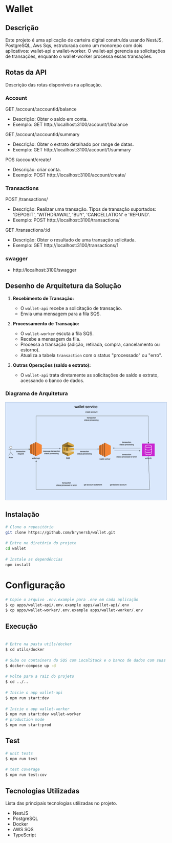 
# Wallet
## Descrição
Este projeto é uma aplicação de carteira digital construída usando NestJS, PostgreSQL, Aws Sqs, estruturada como um monorepo com dois aplicativos: wallet-api e wallet-worker. O wallet-api gerencia as solicitações de transações, enquanto o wallet-worker processa essas transações.

## Rotas da API
Descrição das rotas disponíveis na aplicação.

###  Account
GET /account/:accountId/balance
- Descrição: Obter o saldo em conta.
- Exemplo: GET http://localhost:3100/account/1/balance

GET /account/:accountId/summary
- Descrição: Obter o extrato detalhado por range de datas.
- Exemplo: GET http://localhost:3100/account/1/summary

POS /account/create/
- Descrição: criar conta.
- Exemplo: POST http://localhost:3100/account/create/

### Transactions
POST /transactions/
- Descrição: Realizar uma transação. Tipos de transação suportados: 'DEPOSIT', 'WITHDRAWAL', 'BUY', 'CANCELLATION' e 'REFUND'.
- Exemplo: POST http://localhost:3100/transactions/

GET /transactions/:id
- Descrição: Obter o resultado de uma transação solicitada.
- Exemplo: GET http://localhost:3100/transactions/1

### swagger
- http://localhost:3100/swagger

## Desenho de Arquitetura da Solução


1. **Recebimento de Transação:**
   - O `wallet-api` recebe a solicitação de transação.
   - Envia uma mensagem para a fila SQS.

2. **Processamento de Transação:**
   - O `wallet-worker` escuta a fila SQS.
   - Recebe a mensagem da fila.
   - Processa a transação (adição, retirada, compra, cancelamento ou estorno).
   - Atualiza a tabela `transaction` com o status "processado" ou "erro".

3. **Outras Operações (saldo e extrato):**
   - O `wallet-api` trata diretamente as solicitações de saldo e extrato, acessando o banco de dados.

### Diagrama de Arquitetura

![Diagrama de Arquitetura](./docs/wallet.png)

## Instalação
```bash
# Clone o repositório
git clone https://github.com/brynersb/wallet.git

# Entre no diretório do projeto
cd wallet

# Instale as dependências
npm install
```
# Configuração
```bash
# Copie o arquivo .env.example para .env em cada aplicação
$ cp apps/wallet-api/.env.example apps/wallet-api/.env
$ cp apps/wallet-worker/.env.example apps/wallet-worker/.env
```
## Execução
```bash

# Entre na pasta utils/docker
$ cd utils/docker

# Suba os containers do SQS com LocalStack e o banco de dados com suas tabelas
$ docker-compose up -d

# Volte para a raiz do projeto
$ cd ../..

# Inicie o app wallet-api  
$ npm run start:dev

# Inicie o app wallet-worker 
$ npm run start:dev wallet-worker 
# production mode
$ npm run start:prod
```

## Test

```bash
# unit tests
$ npm run test

# test coverage
$ npm run test:cov
```

## Tecnologias Utilizadas
Lista das principais tecnologias utilizadas no projeto.

- NestJS
- PostgreSQL
- Docker
- AWS SQS
- TypeScript

